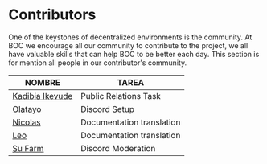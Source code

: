 # Contributors

One of the keystones of decentralized environments is the community. At BOC we encourage all our community to contribute to the project, we all have valuable skills that can help BOC to be better each day. This section is for mention all people in our contributor's community.

| NOMBRE        | TAREA                         |
| ----------- | ----------------------------------- |
| [Kadibia Ikevude](https://twitter.com/Mr_kadibia)| Public Relations Task|
| [Olatayo](https://twitter.com/AasaTahir) | Discord Setup |
| [Nicolas]() | Documentation translation |
| [Leo]() | Documentation translation |
| [Su Farm]() | Discord Moderation |
